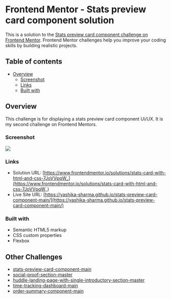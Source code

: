 # Frontend Mentor - Stats preview card component solution

This is a solution to the [Stats preview card component challenge on Frontend Mentor](https://www.frontendmentor.io/challenges/stats-preview-card-component-8JqbgoU62). Frontend Mentor challenges help you improve your coding skills by building realistic projects.

## Table of contents

- [Overview](#overview)
  - [Screenshot](#screenshot)
  - [Links](#links)
  - [Built with](#built-with)


## Overview

This challenge is for displaying a stats preview card component Ui/UX. It is my second challenge on Frontend Mentors.

### Screenshot

![](./screenshots)

### Links

- Solution URL: [https://www.frontendmentor.io/solutions/stats-card-with-html-and-css-7JoVVpqW_](https://www.frontendmentor.io/solutions/stats-card-with-html-and-css-7JoVVpqW_)
- Live Site URL: [https://yashika-sharma.github.io/stats-preview-card-component-main/](https://yashika-sharma.github.io/stats-preview-card-component-main/)

### Built with

- Semantic HTML5 markup
- CSS custom properties
- Flexbox

## Other Challenges
- [stats-preview-card-component-main](https://github.com/yashika-sharma/stats-preview-card-component-main)
- [social-proof-section-master](https://github.com/yashika-sharma/social-proof-section-master)
- [huddle-landing-page-with-single-introductory-section-master](https://github.com/yashika-sharma/huddle-landing-page-with-single-introductory-section-master)
- [time-tracking-dashboard-main](https://github.com/yashika-sharma/time-tracking-dashboard-main)
- [order-summary-component-main](https://github.com/yashika-sharma/order-summary-component-main)


